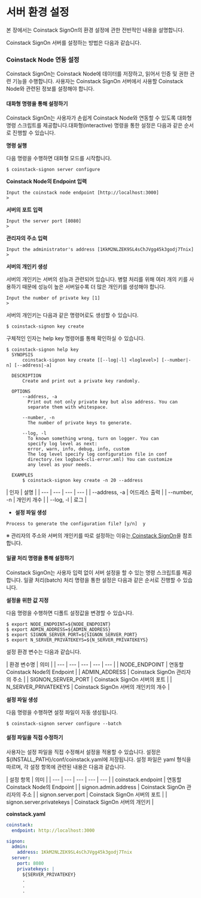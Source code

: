 # 서버 환경 설정

본 장에서는 Coinstack SignOn의 환경 설정에 관한 전반적인 내용을 설명합니다.

Coinstack SignOn 서버를 설정하는 방법은 다음과 같습니다.

### Coinstack Node 연동 설정

Coinstack SignOn는 Coinstack Node에 데이터를 저장하고, 읽어서 인증 및 권한 관련 기능을 수행합니다. 사용자는 Coinstack SignOn 서버에서 사용할 Coinstack Node와 관련된 정보를 설정해야 합니다.

#### 대화형 명령을 통해 설정하기

Coinstack SignOn는 사용자가 손쉽게 Coinstack Node와 연동할 수 있도록 대화형 명령 스크립트를 제공합니다.대화형\(interactive\) 명령을 통한 설정은 다음과 같은 순서로 진행할 수 있습니다.

**명령 실행**

다음 명령을 수행하면 대화형 모드를 시작합니다.

```text
$ coinstack-signon server configure
```

**Coinstack Node의 Endpoint 입력**

```text
Input the coinstack node endpoint [http://localhost:3000]
>
```

**서버의 포트 입력**

```text
Input the server port [8080]
>
```

**관리자의 주소 입력**

```text
Input the administrator's address [1KkM2NLZEK9SL4sChJVgg45k3godj7Tnix]
>
```

**서버의 개인키 생성**

서버의 개인키는 서버의 성능과 관련되어 있습니다. 병렬 처리를 위해 여러 개의 키를 사용하기 때문에 성능이 높은 서버일수록 더 많은 개인키를 생성해야 합니다.

```text
Input the number of private key [1]
>
```

서버의 개인키는 다음과 같은 명령어로도 생성할 수 있습니다.

```text
$ coinstack-signon key create
```

구체적인 인자는 help key 명령어를 통해 확인하실 수 있습니다.

```text
$ coinstack-signon help key
  SYNOPSIS
      coinstack-signon key create [[--log|-l] <loglevel>] [--number|-n] [--address|-a]

  DESCRIPTION
      Create and print out a private key randomly.

  OPTIONS
      --address, -a
        Print out not only private key but also address. You can
        separate them with whitespace.

      --number, -n
        The number of private keys to generate.

      --log, -l
        To known something wrong, turn on logger. You can
        specify log level as next:
        error, warn, info, debug, info, custom
        The log level specify log configuration file in conf
        directory.(ex logback-cli-error.xml) You can customize
        any level as your needs.

  EXAMPLES
      $ coinstack-signon key create -n 20 --address
```

| 인자 | 설명 |
| --- | --- | --- | --- |
| --address, -a | 어드레스 출력 |
| --number, -n | 개인키 개수 |
| --log, -l | 로그 |

* **설정 파일 생성**

```text
Process to generate the configuration file? [y/n]  y
```

※ 관리자의 주소와 서버의 개인키를 따로 설정하는 이유는[ Coinstack SignOn](../../overview/coinstack_signon/)을 참조합니다.

#### 일괄 처리 명령을 통해 설정하기

Coinstack SignOn는 사용자 입력 없이 서버 설정을 할 수 있는 명령 스크립트를 제공합니다. 일괄 처리\(batch\) 처리 명령을 통한 설정은 다음과 같은 순서로 진행할 수 있습니다.

**설정을 위한 값 지정**

다음 명령을 수행하면 디폴트 설정값을 변경할 수 있습니다.

```text
$ export NODE_ENDPOINT=${NODE_ENDPOINT}
$ export ADMIN_ADDRESS=${ADMIN_ADDRESS}
$ export SIGNON_SERVER_PORT=${SIGNON_SERVER_PORT}
$ export N_SERVER_PRIVATEKEYS=${N_SERVER_PRIVATEKEYS}
```

설정 환경 변수는 다음과 같습니다.

| 환경 변수명 | 의미 |
| --- | --- | --- | --- | --- |
| NODE\_ENDPOINT | 연동할 Coinstack Node의 Endpoint |
| ADMIN\_ADDRESS | Coinstack SignOn 관리자의 주소 |
| SIGNON\_SERVER\_PORT | Coinstack SignOn 서버의 포트 |
| N\_SERVER\_PRIVATEKEYS | Coinstack SignOn 서버의 개인키의 개수 |

**설정 파일 생성**

다음 명령을 수행하면 설정 파일이 자동 생성됩니다.

```text
$ coinstack-signon server configure --batch
```

#### 설정 파일을 직접 수정하기

사용자는 설정 파일을 직접 수정해서 설정을 적용할 수 있습니다. 설정은${INSTALL\_PATH}/conf/coinstack.yaml에 저장됩니다. 설정 파일은 yaml 형식을 따르며, 각 설정 항목에 관련된 내용은 다음과 같습니다.

| 설정 항목 | 의미 |
| --- | --- | --- | --- | --- |
| coinstack.endpoint | 연동할 Coinstack Node의 Endpoint |
| signon.admin.address | Coinstack SignOn 관리자의 주소 |
| signon.server.port | Coinstack SignOn 서버의 포트 |
| signon.server.privatekeys | Coinstack SignOn 서버의 개인키 |

**coinstack.yaml**

```yaml
coinstack:
  endpoint: http://localhost:3000

signon:
  admin:
    address: 1KkM2NLZEK9SL4sChJVgg45k3godj7Tnix
  server:
    port: 8080
    privatekeys: |
      ${SERVER_PRIVATEKEY}
      .
      .
      .
```

